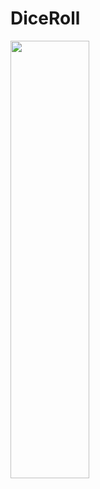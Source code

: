 # DiceRoll

<p aling="center" width="70%">
  <img widht="32%" src="https://user-images.githubusercontent.com/47765119/191567073-52f88ea1-09d3-4955-b7d5-9d9d4d560840.gif" width="50%" height="700px">
</p>

